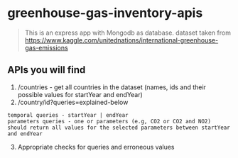 # greenhouse-gas-inventory-apis

> This is an express app with Mongodb as database.
dataset taken from https://www.kaggle.com/unitednations/international-greenhouse-gas-emissions

## APIs you will find 
  1. /countries - get all countries in the dataset (names, ids and their possible values for startYear and endYear)
  2. /country/id?queries=explained-below

    temporal queries - startYear | endYear
    parameters queries - one or parameters (e.g, CO2 or CO2 and NO2)
    should return all values for the selected parameters between startYear and endYear

  3. Appropriate checks for queries and erroneous values
